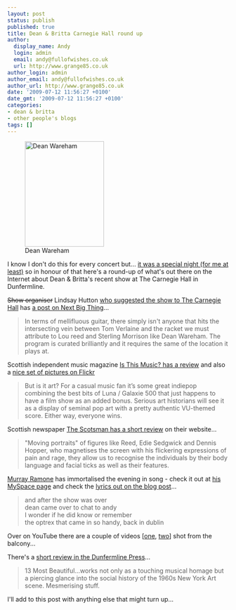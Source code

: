 ```yaml
---
layout: post
status: publish
published: true
title: Dean & Britta Carnegie Hall round up
author:
  display_name: Andy
  login: admin
  email: andy@fullofwishes.co.uk
  url: http://www.grange85.co.uk
author_login: admin
author_email: andy@fullofwishes.co.uk
author_url: http://www.grange85.co.uk
date: '2009-07-12 11:56:27 +0100'
date_gmt: '2009-07-12 11:56:27 +0100'
categories:
- dean & britta
- other people's blogs
tags: []
---
```

<p><figure class="caption alignright"><a href="http://www.flickr.com/photos/isthismusic/3706916185/"><img alt="Dean Wareham" src="https://farm3.static.flickr.com/2515/3706916185_64dba55b94_m.jpg" title="Dean Wareham at The Carengie Hall in Dunfermline" width="180" height="240" /></a><figcaption class="caption-text">Dean Wareham</figcaption></figure>
<p>I know I don't do this for every concert but... <a href="/2009/07/09/13-most-beautiful-at-the-carnegie-hall-in-dunfermline/">it was a special night (for me at least)</a> so in honour of that here's a round-up of what's out there on the Internet about Dean & Britta's recent show at The Carnegie Hall in Dunfermline.</p>
<p><del datetime="2009-07-12T18:01:34+00:00">Show organiser</del> Lindsay Hutton <ins datetime="2009-07-12T18:01:34+00:00">who suggested the show to The Carnegie Hall</ins> has <a href="http://nextbigthing.blogspot.com/2009/07/last-night-i-was-reminded-that-going-to.html">a post on Next Big Thing</a>...</p>
<blockquote><p>In terms of mellifluous guitar, there simply isn't anyone that hits the intersecting vein between Tom Verlaine and the racket we must attribute to Lou reed and Sterling Morrison like Dean Wareham. The program is curated brilliantly and it requires the same of the location it plays at.</p></blockquote>
<p><a id="more"></a><a id="more-1436"></a></p>
<p>Scottish independent music magazine <a href="http://www.isthismusic.com/dean-and-britta-13-most-beautiful">Is This Music? has a review</a> and also a <a href="http://www.flickr.com/photos/isthismusic/sets/72157621232858518/">nice set of pictures on Flickr</a></p>
<blockquote><p>But is it art? For a casual music fan it’s some great indiepop combining the best bits of Luna / Galaxie 500 that just happens to have a film show as an added bonus. Serious art historians will see it as a display of seminal pop art with a pretty authentic VU-themed score. Either way, everyone wins.</p></blockquote>
<p>Scottish newspaper <a href="http://news.scotsman.com/entertainment/Gig-review-13-Most-Beautiful.5446969.jp">The Scotsman has a short review</a> on their website...</p>
<blockquote><p>"Moving portraits" of figures like Reed, Edie Sedgwick and Dennis Hopper, who magnetises the screen with his flickering expressions of pain and rage, they allow us to recognise the individuals by their body language and facial ticks as well as their features.</p></blockquote>
<p><a href="http://www.myspace.com/murrayramone">Murray Ramone</a> has immortalised the evening in song - check it out at <a href="http://www.myspace.com/murrayramone">his MySpace page</a> and check the <a href="http://blogs.myspace.com/index.cfm?fuseaction=blog.view&friendId=487319610&blogId=499729545">lyrics out on the blog post</a>...</p>
<blockquote><p>and after the show was over<br />
dean came over to chat to andy<br />
I wonder if he did know or remember<br />
the optrex that came in so handy, back in dublin</p></blockquote>
<p>Over on YouTube there are a couple of videos [<a href="http://www.youtube.com/watch?v=_l8W-ESTGM0">one</a>, <a href="http://www.youtube.com/watch?v=-LpaSQZg3sA">two</a>] shot from the balcony...</p>
<p><figure class="caption "><figcaption class="caption-text"></figcaption></figure></p>
<p><ins datetime="2009-07-17T10:45:34+00:00">
<p>There's a <a href="http://www.dunfermlinepress.com/whatson/reviews/articles/2009/07/16/389652-the-beautiful-people/">short review in the Dunfermline Press</a>...</p>
<blockquote><p>13 Most Beautiful...works not only as a touching musical homage but a piercing glance into the social history of the 1960s New York Art scene. Mesmerising stuff.</p></blockquote>
<p></ins></p>
<p>I'll add to this post with anything else that might turn up...</p>
